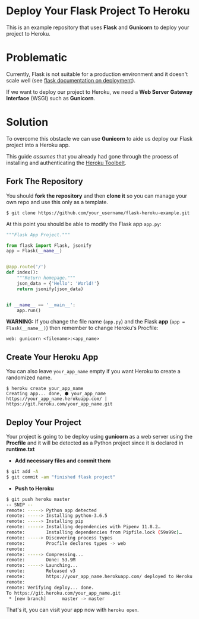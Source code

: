 # Deploy Your Flask Project To Heroku

This is an example repository that uses **Flask** and **Gunicorn** to deploy your project to Heroku.

# Problematic

Currently, Flask is not suitable for a production environment and it doesn't scale well (see [flask documentation on deployment](http://flask.pocoo.org/docs/1.0/deploying/)).

If we want to deploy our project to Heroku, we need a **Web Server Gateway Interface** (WSGI) such as **Gunicorn**.

# Solution

To overcome this obstacle we can use **Gunicorn** to aide us deploy our Flask project into a Heroku app.

This guide _assumes_ that you already had gone through the process of installing and authenticating the [Heroku Toolbelt](https://devcenter.heroku.com/articles/heroku-cli).

## Fork The Repository

You should **fork the repository** and then **clone it** so you can manage your own repo and use this only as a template.

```
$ git clone https://github.com/your_username/flask-heroku-example.git
```

At this point you should be able to modify the Flask app `app.py`:
```python
"""Flask App Project."""

from flask import Flask, jsonify
app = Flask(__name__)


@app.route('/')
def index():
    """Return homepage."""
    json_data = {'Hello': 'World!'}
    return jsonify(json_data)


if __name__ == '__main__':
    app.run()
```

**WARNING:** If you change the file name (`app.py`) and the Flask **app** (`app = Flask(__name__)`) then remember to change Heroku's Procfile:
```
web: gunicorn <filename>:<app_name>
```

## Create Your Heroku App

You can also leave `your_app_name` empty if you want Heroku to create a randomized name.

```
$ heroku create your_app_name
Creating app... done, ⬢ your_app_name
https://your_app_name.herokuapp.com/ | https://git.heroku.com/your_app_name.git
```

## Deploy Your Project

Your project is going to be deploy using **gunicorn** as a web server using the **Procfile** and it will be detected as a Python project since it is declared in **runtime.txt**

* **Add necessary files and commit them**
```bash
$ git add -A
$ git commit -am "finished flask project"
```

* **Push to Heroku**
```bash
$ git push heroku master
-- SNIP --
remote: -----> Python app detected
remote: -----> Installing python-3.6.5
remote: -----> Installing pip
remote: -----> Installing dependencies with Pipenv 11.8.2…
remote:        Installing dependencies from Pipfile.lock (59a99c)…
remote: -----> Discovering process types
remote:        Procfile declares types -> web
remote:
remote: -----> Compressing...
remote:        Done: 53.9M
remote: -----> Launching...
remote:        Released v3
remote:        https://your_app_name.herokuapp.com/ deployed to Heroku
remote:
remote: Verifying deploy... done.
To https://git.heroku.com/your_app_name.git
 * [new branch]      master -> master
```

That's it, you can visit your app now with `heroku open`.
